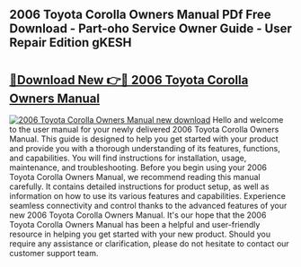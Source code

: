 ## 2006 Toyota Corolla Owners Manual PDf Free Download - Part-oho Service Owner Guide - User Repair Edition gKESH

# <h2><a href="http://bc40536.oget.top/?id=2006+Toyota+Corolla+Owners+Manual">🔗Download New 👉🔴 2006 Toyota Corolla Owners Manual</a></h2>

[![2006 Toyota Corolla Owners Manual new download](https://i.imgur.com/5g1atiW.png)](http://bc40536.oget.top/?id=2006+Toyota+Corolla+Owners+Manual)
Hello and welcome to the user manual for your newly delivered 2006 Toyota Corolla Owners Manual. This guide is designed to help you get started with your product and provide you with a thorough understanding of its features, functions, and capabilities. You will find instructions for installation, usage, maintenance, and troubleshooting. Before you begin using your 2006 Toyota Corolla Owners Manual, we recommend reading this manual carefully. It contains detailed instructions for product setup, as well as information on how to use its various features and capabilities. Experience seamless connectivity and control thanks to the advanced features of your new 2006 Toyota Corolla Owners Manual. It's our hope that the 2006 Toyota Corolla Owners Manual has been a helpful and user-friendly resource in helping you get started with your new product. Should you require any assistance or clarification, please do not hesitate to contact our customer support team.
